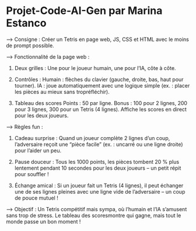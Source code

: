 # Projet-Code-AI-Gen par Marina Estanco


--> Consigne :
Créer un Tetris en page web, JS, CSS et HTML avec le moins de prompt possible.

--> Fonctionnalité de la page web : 
1. Deux grilles : 
Une pour le joueur humain, une pour l’IA, côte à côte.

2. Contrôles :
Humain : flèches du clavier (gauche, droite, bas, haut pour tourner).
IA : joue automatiquement avec une logique simple (ex. : placer les pièces au mieux sans tropréfléchir).

3. Tableau des scores Points :
50 par ligne.
Bonus : 100 pour 2 lignes, 200 pour 3 lignes, 300 pour un Tetris (4 lignes).
Affiche les scores en direct pour les deux joueurs.

--> Règles fun :
1. Cadeau surprise :
Quand un joueur complète 2 lignes d’un coup, l’adversaire reçoit une “pièce facile” (ex. : uncarré ou une ligne droite) pour l’aider un peu.

2. Pause douceur : 
Tous les 1000 points, les pièces tombent 20 % plus lentement pendant 10 secondes pour les deux joueurs – un petit répit pour souffler !

3. Échange amical :
Si un joueur fait un Tetris (4 lignes), il peut échanger une de ses lignes pleines avec une ligne vide de l’adversaire – un coup de pouce mutuel !

--> Objectif : 
Un Tetris compétitif mais sympa, où l’humain et l’IA s’amusent sans trop de stress. Le tableau des scoresmontre qui gagne, mais tout le monde passe un bon moment !
